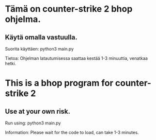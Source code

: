# Tämä on counter-strike 2 bhop ohjelma.
## Käytä omalla vastuulla.

Suorita käyttäen: python3 main.py

Tietoa:
Ohjelman latautumisessa saattaa kestää 1-3 minuuttia, venatkaa hetki.

# This is a bhop program for counter-strike 2
## Use at your own risk.

Run using: python3 main.py

Information:
Please wait for the code to load, can take 1-3 minutes.
